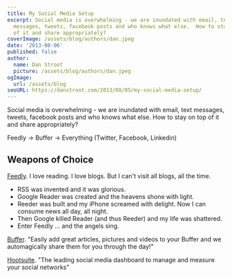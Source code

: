 ```yaml
---
title: My Social Media Setup
excerpt: Social media is overwhelming - we are inundated with email, text
  messages, tweets, facebook posts and who knows what else.  How to stay on top
  of it and share appropriately?
coverImage: /assets/blog/authors/dan.jpeg
date: '2013-08-06'
published: false
author:
  name: Dan Stroot
  picture: /assets/blog/authors/dan.jpeg
ogImage:
  url: /assets/blog
seoURL: https://danstroot.com/2013/08/05/my-social-media-setup/
---
```


Social media is overwhelming - we are inundated with email, text messages, tweets, facebook posts and who knows what else. How to stay on top of it and share appropriately?

Feedly -> Buffer -> Everything (Twitter, Facebook, Linkedin)

## Weapons of Choice

[Feedly][1]. I love reading. I love blogs. But I can't visit all blogs, all the time.

- RSS was invented and it was glorious.
- Google Reader was created and the heavens shone with light.
- Reeder was built and my iPhone screamed with delight. Now I can consume news all day, all night.
- Then Google killed Reader (and thus Reeder) and my life was shattered.
- Enter Feedly ... and the angels sing.

[Buffer][2]. "Easily add great articles, pictures and videos to your Buffer and we automagically share them for you through the day!"

[Hootsuite][3]. "The leading social media dashboard to manage and measure your social networks"

[1]: http://feedly.com
[2]: http://bufferapp.com/
[3]: https://hootsuite.com/
